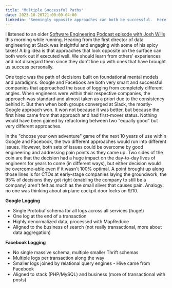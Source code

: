 ```yaml
---
title: "Multiple Successful Paths"
date: 2023-10-20T21:00:00-04:00
linkedin: "Seemingly opposite approaches can both be successful.  Here is a story from Josh Wills at Slack regarding the meeting of contrary ideas."
---
```


I listened to an older [Software Engineering Podcast episode with Josh Wills](https://softwareengineeringdaily.com/2020/01/10/slack-data-platform-with-josh-wills/) this morning while running. Hearing from the first director of data engineering at Slack was insightful and engaging with some of his spicy takes! A big idea is that approaches that look opposite on the surface can both work out if executed well. We should learn from others' experiences and not disregard them since they don't line up with ones that have brought us success personally.

One topic was the path of decisions built on foundational mental models and paradigms. Google and Facebook are both very smart and successful companies that approached the issue of logging from completely different angles. When engineers were within their respective companies, the approach was standard and almost taken as a priori due to the consistency behind it. But then when both groups converged at Slack, the mostly-Google approach won. It won not because it was better, but because the first hires came from that approach and had first-mover status. Nothing would have been gained by refactoring between two "equally good" but very different approaches.

In the "choose your own adventure" game of the next 10 years of use within Google and Facebook, the two different approaches would run into different issues. However, both sets of issues could be overcome by good engineering and addressing pain points as they came up. Two sides of the coin are that the decision had a huge impact on the day-to-day lives of engineers for years to come (in different ways), but either decision would be overcome-able even if it wasn't 100% optimal. A point brought up along those lines is for CTOs at early-stage companies laying the groundwork, the 95% of decisions they got right (enabling the company to still be a company) aren't felt as much as the small sliver that causes pain. Analogy: no one was thinking about airplane cockpit door locks on 9/10.

**Google Logging**

- Single Protobuf schema for all logs across all services (huge!)
- One log at the end of a transaction
- Highly denormalized data, processed with MapReduce
- Aligned to the business of search (not really transactional, more about data aggregation)

**Facebook Logging**

- No single massive schema, multiple smaller Thrift schemas
- Multiple logs per transaction along the way
- Smaller logs joined by relational query engines - Hive came from Facebook
- Aligned to stack (PHP/MySQL) and business (more of transactional with posts)
